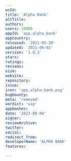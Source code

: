 ```yaml
---
wsId: 
title: 'Alpha Bank'
altTitle: 
authors: 
users: 10000
appId: 'app.alpha.bank'
appCountry: 
released: '2021-05-30'
updated: '2021-06-02'
version: '1.0.3'
stars: 
ratings: 
reviews: 
size: 
website: 
repository: 
issue: 
icon: 'app.alpha.bank.png'
bugbounty: 
meta: 'removed'
verdict: 'wip'
appHashes: 
date: '2023-08-04'
signer: 
reviewArchive: 
twitter: 
social: 
redirect_from: 
developerName: 'ALPHA BANK'
features: 

---
```


